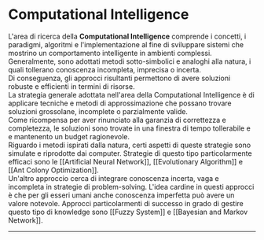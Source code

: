 # Computational Intelligence #
L'area di ricerca della **Computational Intelligence** comprende i concetti, i paradigmi, algoritmi e l'implementazione al fine di sviluppare sistemi che mostrino un comportamento intelligente in ambienti complessi.<br />
Generalmente, sono adottati metodi sotto-simbolici e analoghi alla natura, i quali tollerano conoscenza incompleta, imprecisa o incerta.<br />
Di conseguenza, gli approcci risultanti permettono di avere soluzioni robuste e efficienti in termini di risorse.<br />
La strategia generale adottata nell'area della Computational Intelligence è di applicare tecniche e metodi di approssimazione che possano trovare soluzioni grossolane, incomplete o parzialmente valide.<br />
Come ricompensa per aver rinunciato alla garanzia di correttezza e completezza, le soluzioni sono trovate in una finestra di tempo tollerabile e e mantenento un budget ragionevole.<br />
Riguardo i metodi ispirati dalla natura, certi aspetti di queste strategie sono simulate e riprodotte dai computer. Strategie di questo tipo particolarmente efficaci sono le [[Artificial Neural Network]], [[Evolutionary Algorithm]] e [[Ant Colony Optimization]].<br />
Un'altro approccio cerca di integrare conoscenza incerta, vaga e incompleta in strategie di problem-solving. L'idea cardine in questi approcci è che per gli esseri umani anche conoscenza imperfetta può avere un valore notevole. Approcci particolarmenti di successo in grado di gestire questo tipo di knowledge sono [[Fuzzy System]] e [[Bayesian and Markov Network]].

--------------------------------------------------------------